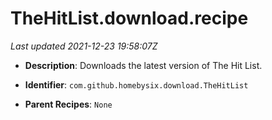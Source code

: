 # TheHitList.download.recipe

_Last updated 2021-12-23 19:58:07Z_

- **Description**: Downloads the latest version of The Hit List.

- **Identifier**: `com.github.homebysix.download.TheHitList`

- **Parent Recipes**: `None`